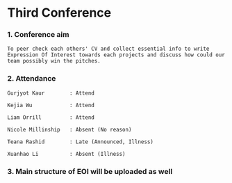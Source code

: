 # Third Conference

### 1. Conference aim

    To peer check each others' CV and collect essential info to write Expression Of Interest towards each projects and discuss how could our team possibly win the pitches.

### 2. Attendance

    Gurjyot Kaur        : Attend

    Kejia Wu            : Attend

    Liam Orrill         : Attend

    Nicole Millinship   : Absent (No reason)

    Teana Rashid        : Late (Announced, Illness)

    Xuanhao Li          : Absent (Illness)

###  3. Main structure of EOI will be uploaded as well
